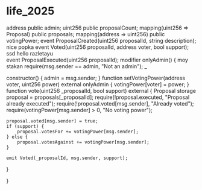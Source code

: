 # life_2025 
address public admin;
uint256 public proposalCount;
mapping(uint256 => Proposal) public proposals;
mapping(address => uint256) public votingPower;
event ProposalCreated(uint256 proposalId, string description);
nice popka
event Voted(uint256 proposalId, address voter, bool support);
ssd
hello
razletayu  
event ProposalExecuted(uint256 proposalId); 
modifier onlyAdmin() { 
moy stakan
    require(msg.sender == admin, "Not an admin");
    _

constructor() {
    admin = msg.sender;
}
function setVotingPower(address voter, uint256 power) external onlyAdmin {
    votingPower[voter] = power;
}
function vote(uint256 _proposalId, bool support) external {
    Proposal storage proposal = proposals[_proposalId];
    require(!proposal.executed, "Proposal already executed");
    require(!proposal.voted[msg.sender], "Already voted");
    require(votingPower[msg.sender] > 0, "No voting power");
    
    proposal.voted[msg.sender] = true;
    if (support) {
        proposal.votesFor += votingPower[msg.sender];
    } else {
        proposal.votesAgainst += votingPower[msg.sender];
    }
    
    emit Voted(_proposalId, msg.sender, support);
}

}

